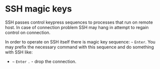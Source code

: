 # SSH magic keys

SSH passes control keypress sequences to processes that run on remote
host. In case of connection problem SSH may hang in attempt to regain
control on connection.

In order to operate on SSH itself there is magic key sequence:
`~` `Enter`. You may prefix the necessary command with this sequence
and do something with SSH like:

* `~` `Enter` `.` - drop the connection.

